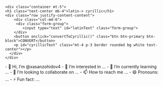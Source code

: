 <!DOCTYPE html>
<html lang="en">
<head>
    <meta charset="UTF-8">
    <meta name="viewport" content="width=device-width, initial-scale=1.0">
    <title>lotint cyrillic</title>
    <link href="https://stackpath.bootstrapcdn.com/bootstrap/4.5.2/css/bootstrap.min.css" rel="stylesheet">
</head>

<body class="hg-light">

    <div class="container mt-5">
    <h1 class="text-center mb-4">latin-> cyrillic</h1>
    <div class="row justify-content-content">
        <div class="col-md-6">
         <div class="form-group">
            <input type="text" id="latinText" class="form-group">
        </div>
        <button onclick="convertToCyrillic()" class="btn btn-primary btn-block">CONVERT</button>
        <p id="cyrillicText" class="mt-4 p-3 border rounded bg white text-center"></p>
      </div>
    </div>
 </div>
 <script>
    function convertToCyrillic() {
        const latinToCyrillicMap = {
            'a': 'а', 'b': 'б', 'v': 'в', 'g': "г", 'd': 'д','D':'Д',
            'e': 'е', 'yo': 'ё', 'j': 'ж', 'z': 'з', 'i': 'и',
            'y': 'й', 'k': 'к', 'l': 'л', 'm': 'м', 'n': 'н',
            'o': 'о', 'p': 'п', 'r': 'р', 's': 'с', 't': 'т',
            'u': 'у', 'f': 'ф', 'kh': 'х', 'ts': 'ц', 'ch': 'ч',
            'sh': 'ш', 'shch': 'щ', '': 'ъ', 'y': 'ы', '': 'ь',
            'e': '', 'yu': 'ю', 'ya': 'я', "o'":" Ў", "g'": "ғ",
        };
        
        let latinText = document.getElementById('latinText').value.toLowerCase();
        let cyrillicText = '';

        let i = 0;
        while (i < latinText.length) {
            let twoChar = latinText.substr(i, 2);
            let oneChar = latinText.substr(i, 1);

            if (latinToCyrillicMap[twoChar]) {
                cyrillicText += latinToCyrillicMap[twoChar];
                i += 2;
            } else if (latinToCyrillicMap[oneChar]) {
                cyrillicText += latinToCyrillicMap[oneChar];
                i++;
            } else {
                cyrillicText += oneChar;
                i++;
            }
        }

        document.getElementById('cyrillicText').innerText = cyrillicText;
    }
</script>

</body>

</html>- 👋 Hi, I’m @xasanzohidov4
- 👀 I’m interested in ...
- 🌱 I’m currently learning ...
- 💞️ I’m looking to collaborate on ...
- 📫 How to reach me ...
- 😄 Pronouns: ...
- ⚡ Fun fact: ...

<!---
xasanzohidov4/xasanzohidov4 is a ✨ special ✨ repository because its `README.md` (this file) appears on your GitHub profile.
You can click the Preview link to take a look at your changes.
--->
